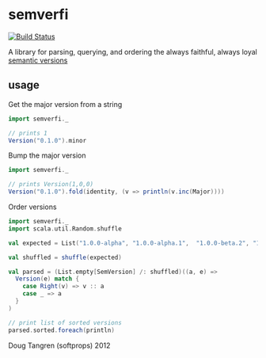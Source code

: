 # semverfi

[![Build Status](https://secure.travis-ci.org/softprops/semverfi.png)](http://travis-ci.org/softprops/semverfi)

A library for parsing, querying, and ordering the always faithful, always loyal [semantic versions][sv]

## usage

Get the major version from a string

```scala
import semverfi._

// prints 1
Version("0.1.0").minor
```

Bump the major version

```scala
import semverfi._

// prints Version(1,0,0)
Version("0.1.0").fold(identity, (v => println(v.inc(Major))))
```

Order versions

```scala
import semverfi._
import scala.util.Random.shuffle

val expected = List("1.0.0-alpha", "1.0.0-alpha.1",  "1.0.0-beta.2", "1.0.0-beta.11", "1.0.0-rc.1", "1.0.0-rc.1+build.1", "1.0.0", "1.0.0+0.3.7", "1.3.7+build", "1.3.7+build.2.b8f12d7", "1.3.7+build.11.e0f985a")

val shuffled = shuffle(expected)

val parsed = (List.empty[SemVersion] /: shuffled)((a, e) =>
  Version(e) match {
    case Right(v) => v :: a
    case _ => a
  }
)

// print list of sorted versions
parsed.sorted.foreach(println)
```

Doug Tangren (softprops) 2012

[sv]: http://semver.org/
